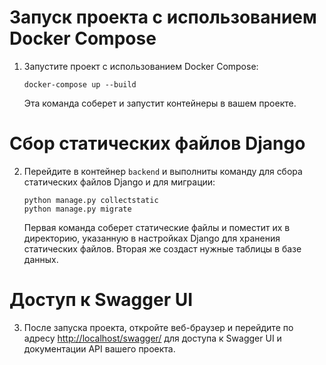 # Запуск проекта с использованием Docker Compose

1. Запустите проект с использованием Docker Compose:

    ```
    docker-compose up --build
    ```

   Эта команда соберет и запустит контейнеры в вашем проекте.

# Сбор статических файлов Django

2. Перейдите в контейнер `backend` и выполниты команду для сбора статических файлов Django и для миграции:

    ```
    python manage.py collectstatic
    python manage.py migrate
    ```

   Первая команда соберет статические файлы и поместит их в директорию, указанную в настройках Django для хранения статических файлов. Вторая же создаст нужные таблицы в базе данных.

# Доступ к Swagger UI

3. После запуска проекта, откройте веб-браузер и перейдите по адресу [http://localhost/swagger/](http://localhost/swagger/) для доступа к Swagger UI и документации API вашего проекта.

